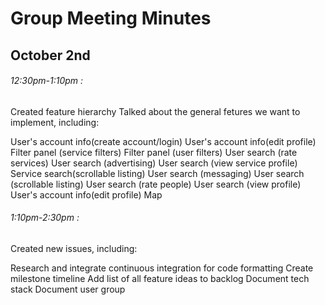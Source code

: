 # Group Meeting Minutes

## October 2nd

###### 12:30pm-1:10pm :

Created feature hierarchy 
Talked about the general fetures we want to implement, including:

User's account info(create account/login)
User's account info(edit profile)
Filter panel (service filters)
Filter panel (user filters)
User search (rate services)
User search (advertising)
User search (view service profile)
Service search(scrollable listing)
User search (messaging)
User search (scrollable listing)
User search (rate people)
User search (view profile)
User's account info(edit profile)
Map


###### 1:10pm-2:30pm :

Created new issues, including:

Research and integrate continuous integration for code formatting
Create milestone timeline
Add list of all feature ideas to backlog
Document tech stack
Document user group

